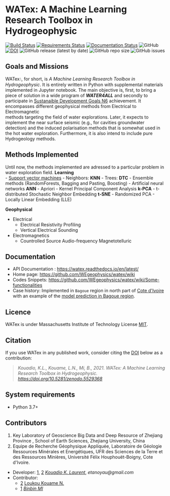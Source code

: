 # WATex: A Machine Learning Research Toolbox in Hydrogeophysic

[![Build Status](https://travis-ci.com/WEgeophysics/watex.svg?branch=master)](https://travis-ci.com/WEgeophysics/watex)
 [![Requirements Status](https://requires.io/github/WEgeophysics/pyCSAMT/requirements.svg?branch=master)](https://requires.io/github/WEgeophysics/pyCSAMT/requirements/?branch=master)
 [![Documentation Status](https://readthedocs.org/projects/watex/badge/?version=latest)](https://watex.readthedocs.io/en/latest/?badge=latest)
  ![GitHub](https://img.shields.io/github/license/WEgeophysics/watex?color=blue&label=Licence&style=flat-square)
  [![DOI](https://zenodo.org/badge/DOI/10.5281/zenodo.5529368.svg)](https://doi.org/10.5281/zenodo.5529368)
  ![GitHub release (latest by date)](https://img.shields.io/github/v/release/WEgeophysics/watex) 
  ![GitHub repo size](https://img.shields.io/github/repo-size/WEgeophysics/watex?style=flat-square) 
  ![GitHub issues](https://img.shields.io/github/issues/WEgeophysics/watex)


##  Goals and Missions 

WATex💧, for short, is  *A Machine Learning Research Toolbox in Hydrogeophysic*. 
 It is entirely written in Python with supplemental materials implemented in Jupyter notebook.
  The main objective is, first, to bring a piece of solution in a wide program of  **_WATER4ALL_** 
   and secondly to participate in [Sustanaible Development Goals N6](https://www.un.org/sustainabledevelopment/development-agenda/) achievement.
   It encompasses different geophysical methods from Electrical to Electromagnetic  
    methods targeting the field of water explorations. Later, it expects to implement the near surface 
    seismic (e.g., for cavities groundwater detection) and the induced polarisation methods that is somewhat 
    used in the hot water exploration. Furthermore, it is also intend to include pure Hydrogeology methods. 
 
## Methods Implemented
Until now, the methods implemented are adressed to a particular problem in water exploration field. 
**Learning**  
    -  [Support vector machines](https://www.csie.ntu.edu.tw/~cjlin/libsvm/)
    -  Neighbors: **KNN** 
    -  Trees: **DTC**
    -  Ensemble methods (RandomForests, Bagging and Pasting, Boosting)
    -  Artificial neural networks **ANN** 
    -  Apriori
    -  Kernel Principal Component Analysis **k-PCA** 
    -  t-distributed Stochastic Neighbor Embedding **t-SNE**
    -  Randomized PCA
    -  Locally Linear Embedding (LLE)
     
**Geophysical** 

- Electrical 
    - Electrical Resistivity Profiling 
    - Vertical Electrical Sounding 
- Electromagnetics 
    - Countrolled Source Audio-frequency Magnetotelluric 


## Documentation 

* API Documentation  : https://watex.readthedocs.io/en/latest/
* Home page: https://github.com/WEgeophysics/watex/wiki
* Codes Snippets: https://github.com/WEgeophysics/watex/wiki/Some-functionalities
* Case history: Implemented in `Bagoue` region in north part of [Cote d'Ivoire](https://en.wikipedia.org/wiki/Ivory_Coast) with an
         example of the [model prediction in Bagoue region](https://github.com/WEgeophysics/watex/blob/WATex-process/examples/codes/pred_r.PNG). 

## Licence 

WATex is under Massachusetts Institute of Technology License [MIT](https://www.mit.edu/~amini/LICENSE.md).


## Citation

If you use WATex in any published work, consider citing the [DOI](https://doi.org/10.5281/zenodo.5529368) below as a contribution:

> *Kouadio, K.L., Kouame, L.N., Mi, B., 2021. WATex: A Machine Learning Research Toolbox in Hydrogeophysic. https://doi.org/10.5281/zenodo.5529368*

## System requirements
* Python 3.7+ 

## Contributors
  
1. Key Laboratory of Geoscience Big Data and Deep Resource of Zhejiang Province , School of Earth Sciences, Zhejiang University, China
2. Equipe de Recherche Géophysique Appliquée, Laboratoire de Géologie Ressources Minérales et Energétiques, UFR des Sciences de la Terre et des Ressources Minières, Université Félix Houphouët-Boigny, Cote d'Ivoire. 

* Developer: [1](http://www.zju.edu.cn/english/), [2](https://www.univ-fhb.edu.ci/index.php/ufr-strm/) [_Kouadio K. Laurent_](kkouao@zju.edu.cn), _etanoyau@gmail.com_
* Contributor: 
    - [2](https://www.univ-fhb.edu.ci/index.php/ufr-strm/) [Loukou Kouame N.](moayek@gmail.com)
    - [1](http://www.zju.edu.cn/english/) [_Binbin MI_](mibinbin@zju.edu.cn)
    



	
	
	
	
	
	
	
	
	
	
	
	
	
	
	
